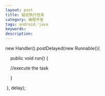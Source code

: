 ```yaml
---
layout: post
title: 延迟执行任务
category: 编程开发
tags: android／java
keywords: 
description: 
---
```


<div>

new Handler().postDelayed(new Runnable(){    

</div>

<div>

    public void run() {    

</div>

<div>

    //execute the task    

</div>

<div>

    }    

</div>

<div>

 }, delay);  

</div>







